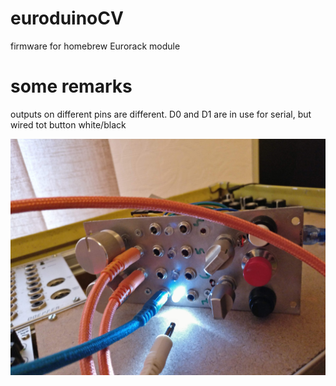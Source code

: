 # euroduinoCV
firmware for homebrew Eurorack module



# some remarks

outputs on different pins are different.
 D0 and D1 are in use for serial, but wired tot button white/black

![pic](eurduino1.jpg "obligatory picture")
